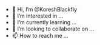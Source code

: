 - 👋 Hi, I’m @KoreshBlackfly
- 👀 I’m interested in ...
- 🌱 I’m currently learning ...
- 💞️ I’m looking to collaborate on ...
- 📫 How to reach me ...

<!---
KoreshBlackfly/KoreshBlackfly is a ✨ special ✨ repository because its `README.md` (this file) appears on your GitHub profile.
You can click the Preview link to take a look at your changes.
--->
